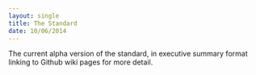 ```yaml
---
layout: single
title: The Standard
date: 10/06/2014
---
```

The current alpha version of the standard, in executive summary format linking to Github wiki pages for more detail.
